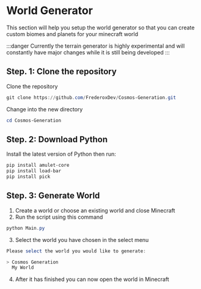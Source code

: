 
# World Generator

This section will help you setup the world generator so that you can create custom biomes and planets for your minecraft world

:::danger
Currently the terrain generator is highly experimental and will constantly have major changes while it is still being developed
:::

## Step. 1: Clone the repository

Clone the repository

```powershell
git clone https://github.com/FrederoxDev/Cosmos-Generation.git
```

Change into the new directory

```powershell
cd Cosmos-Generation
```

## Step. 2: Download Python

Install the latest version of Python then run:

```powershell
pip install amulet-core
pip install load-bar
pip install pick
```

## Step. 3: Generate World

1. Create a world or choose an existing world and close Minecraft
2. Run the script using this command

```powershell
python Main.py
```

3. Select the world you have chosen in the select menu

```powershell
Please select the world you would like to generate:

> Cosmos Generation
  My World
```

4. After it has finished you can now open the world in Minecraft